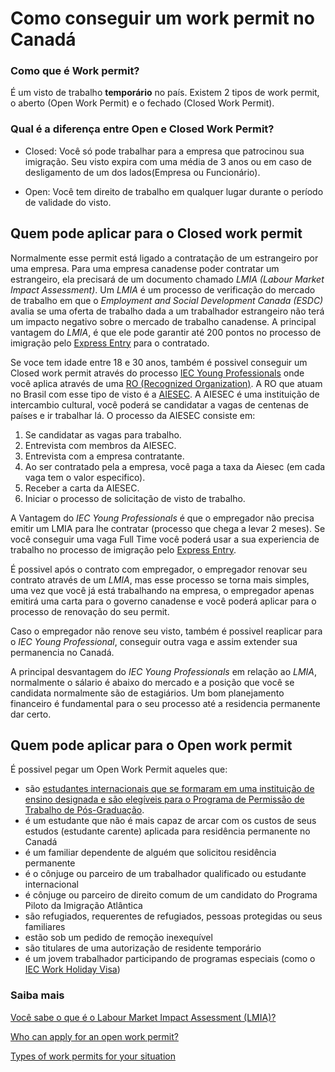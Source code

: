 # Como conseguir um work permit no Canadá

### Como que é Work permit?
É um visto de trabalho **temporário** no país. Existem 2 tipos de work permit, o aberto (Open Work Permit) e o fechado (Closed Work Permit).

### Qual é a diferença entre Open e Closed Work Permit?
 * Closed: Você só pode trabalhar para a empresa que patrocinou sua imigração. Seu visto expira com uma média de 3 anos ou em caso de desligamento de um dos lados(Empresa ou Funcionário).

 * Open: Você tem direito de trabalho em qualquer lugar durante o período de validade do visto.

## Quem pode aplicar para o Closed work permit
Normalmente esse permit está ligado a contratação de um estrangeiro por uma empresa. Para uma empresa canadense poder contratar um estrangeiro, ela precisará de um documento chamado *LMIA (Labour Market Impact Assessment)*. Um *LMIA* é um processo de verificação do mercado de trabalho em que o *Employment and Social Development Canada (ESDC)* avalia se uma oferta de trabalho dada a um trabalhador estrangeiro não terá um impacto negativo sobre o mercado de trabalho canadense.
A principal vantagem do *LMIA*, é que ele pode garantir até 200 pontos no processo de imigração pelo [Express Entry](https://github.com/ti-no-canada/imigracao-para-o-canada/blob/master/informacoes-gerais-sobre-visto.md#o-que-é-express-entry) para o contratado.

Se voce tem idade entre 18 e 30 anos, também é possivel conseguir um Closed work permit através do processo [IEC Young Professionals](http://www.cic.gc.ca/english/work/iec/eligibility.asp) onde você aplica através de uma [RO (Recognized Organization)](http://www.cic.gc.ca/english/work/iec/ros.asp). A RO que atuam no Brasil com esse tipo de visto é a [AIESEC](aiesec.org).
A AIESEC é uma instituição de intercambio cultural, você poderá se candidatar a vagas de centenas de países e ir trabalhar lá. 
O processo da AIESEC consiste em: 
1. Se candidatar as vagas para trabalho.
2. Entrevista com membros da AIESEC.
3. Entrevista com a empresa contratante.
4. Ao ser contratado pela a empresa, você paga a taxa da Aiesec (em cada vaga tem o valor especifico).
5. Receber a carta da AIESEC.
6. Iniciar o processo de solicitação de visto de trabalho.

A Vantagem do *IEC Young Professionals* é que o empregador não precisa emitir um LMIA para lhe contratar (processo que chega a levar 2 meses). Se você conseguir uma vaga Full Time você poderá usar a sua experiencia de trabalho no processo de imigração pelo [Express Entry](https://github.com/ti-no-canada/imigracao-para-o-canada/blob/master/informacoes-gerais-sobre-visto.md#o-que-é-express-entry). 

É possivel após o contrato com empregador, o empregador renovar seu contrato através de um *LMIA*, mas esse processo se torna mais simples, uma vez que você já está trabalhando na empresa, o empregador apenas emitirá uma carta para o governo canadense e você poderá aplicar para o processo de renovação do seu permit.

Caso o empregador não renove seu visto, também é possivel reaplicar para o *IEC Young Professional*, conseguir outra vaga e assim extender sua permanencia no Canadá.

A principal desvantagem do *IEC Young Professionals* em relação ao *LMIA*, normalmente o sálario é abaixo do mercado e a posição que você se candidata normalmente são de estagiários. Um bom planejamento financeiro é fundamental para o seu processo até a residencia permanente dar certo. 



## Quem pode aplicar para o Open work permit

É possivel pegar um Open Work Permit aqueles que:
  * são [estudantes internacionais que se formaram em uma instituição de ensino designada e são elegíveis para o Programa de Permissão de Trabalho de Pós-Graduação](https://www.canada.ca/en/immigration-refugees-citizenship/services/study-canada/work/after-graduation.html).
  * é um estudante que não é mais capaz de arcar com os custos de seus estudos (estudante carente)
aplicada para residência permanente no Canadá
  * é um familiar dependente   de alguém que solicitou residência permanente
  * é o cônjuge ou parceiro de um trabalhador qualificado ou estudante internacional
  * é cônjuge ou parceiro de direito comum de um candidato do Programa Piloto da Imigração Atlântica
  * são refugiados, requerentes de refugiados, pessoas protegidas ou seus familiares
  * estão sob um pedido de remoção inexequível
  * são titulares de uma autorização de residente temporário
  * é um jovem trabalhador participando de programas especiais (como o [IEC Work Holiday Visa](http://www.cic.gc.ca/english/work/iec/eligibility.asp))
  
 ### Saiba mais
 [Você sabe o que é o Labour Market Impact Assessment (LMIA)?](https://www.immi-canada.com/voce-sabe-o-que-e-o-labour-market-impact-assessment-lmia/)
 
 [Who can apply for an open work permit?](http://www.cic.gc.ca/english/helpcentre/answer.asp?qnum=177&top=17&fbclid=IwAR1RbUAwHkqTGU2N0wLXeFpgmBhKNwzZEh1ir0YP4wj7Zm_Hs-7xO3PFRxI)
 
 
 [Types of work permits for your situation](http://www.cic.gc.ca/english/work/apply-who-permit-result.asp?q1_options=1i&q2_options=2d&fbclid=IwAR2qqRq46f0C6RDOw1VG_PAlb-6L6V2V2GI1VMFGvy8fWhg7v4GzPGkklYg)
